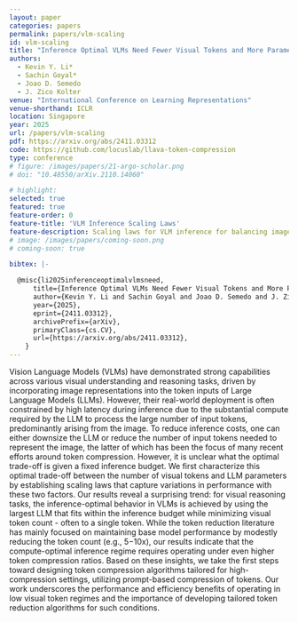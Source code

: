```yaml
---
layout: paper
categories: papers
permalink: papers/vlm-scaling
id: vlm-scaling
title: "Inference Optimal VLMs Need Fewer Visual Tokens and More Parameters"
authors: 
  - Kevin Y. Li*
  - Sachin Goyal*
  - Joao D. Semedo
  - J. Zico Kolter
venue: "International Conference on Learning Representations"
venue-shorthand: ICLR
location: Singapore
year: 2025
url: /papers/vlm-scaling
pdf: https://arxiv.org/abs/2411.03312
code: https://github.com/locuslab/llava-token-compression
type: conference
# figure: /images/papers/21-argo-scholar.png
# doi: "10.48550/arXiv.2110.14060"

# highlight:
selected: true
featured: true
feature-order: 0
feature-title: 'VLM Inference Scaling Laws'
feature-description: Scaling laws for VLM inference for balancing image token count and LLM size.
# image: /images/papers/coming-soon.png
# coming-soon: true

bibtex: |-

  @misc{li2025inferenceoptimalvlmsneed,
      title={Inference Optimal VLMs Need Fewer Visual Tokens and More Parameters}, 
      author={Kevin Y. Li and Sachin Goyal and Joao D. Semedo and J. Zico Kolter},
      year={2025},
      eprint={2411.03312},
      archivePrefix={arXiv},
      primaryClass={cs.CV},
      url={https://arxiv.org/abs/2411.03312}, 
    }
---
```


Vision Language Models (VLMs) have demonstrated strong capabilities across various visual understanding and reasoning tasks, driven by incorporating image representations into the token inputs of Large Language Models (LLMs). However, their real-world deployment is often constrained by high latency during inference due to the substantial compute required by the LLM to process the large number of input tokens, predominantly arising from the image. To reduce inference costs, one can either downsize the LLM or reduce the number of input tokens needed to represent the image, the latter of which has been the focus of many recent efforts around token compression. However, it is unclear what the optimal trade-off is given a fixed inference budget. We first characterize this optimal trade-off between the number of visual tokens and LLM parameters by establishing scaling laws that capture variations in performance with these two factors. Our results reveal a surprising trend: for visual reasoning tasks, the inference-optimal behavior in VLMs is achieved by using the largest LLM that fits within the inference budget while minimizing visual token count - often to a single token. While the token reduction literature has mainly focused on maintaining base model performance by modestly reducing the token count (e.g., 5−10x), our results indicate that the compute-optimal inference regime requires operating under even higher token compression ratios. Based on these insights, we take the first steps toward designing token compression algorithms tailored for high-compression settings, utilizing prompt-based compression of tokens. Our work underscores the performance and efficiency benefits of operating in low visual token regimes and the importance of developing tailored token reduction algorithms for such conditions.